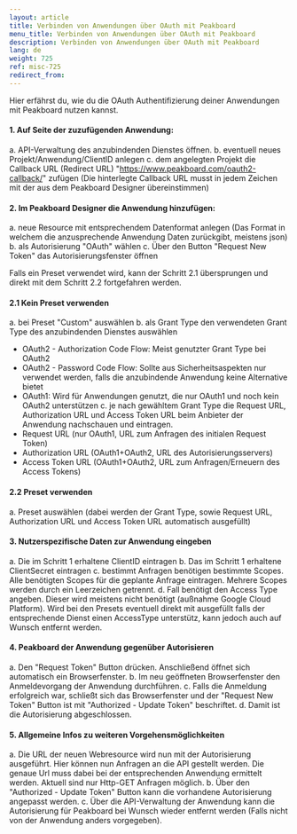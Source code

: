 ```yaml
---
layout: article
title: Verbinden von Anwendungen über OAuth mit Peakboard
menu_title: Verbinden von Anwendungen über OAuth mit Peakboard
description: Verbinden von Anwendungen über OAuth mit Peakboard
lang: de
weight: 725
ref: misc-725
redirect_from:
---
```


Hier erfährst du, wie du die OAuth Authentifizierung deiner Anwendungen mit Peakboard nutzen kannst.

#### 1. Auf Seite der zuzufügenden Anwendung:
a. API-Verwaltung des anzubindenden Dienstes öffnen.
b. eventuell neues Projekt/Anwendung/ClientID anlegen
c. dem angelegten Projekt die Callback URL (Redirect URL) "https://www.peakboard.com/oauth2-callback/" zufügen
(Die hinterlegte Callback URL musst in jedem Zeichen mit der aus dem Peakboard Designer übereinstimmen)

#### 2. Im Peakboard Designer die Anwendung hinzufügen:
a. neue Resource mit entsprechendem Datenformat anlegen (Das Format in welchem die anzusprechende Anwendung Daten zurückgibt, meistens json)
b. als Autorisierung "OAuth" wählen
c. Über den Button "Request New Token" das Autorisierungsfenster öffnen

<div class="box-notification" markdown="1">
Falls ein Preset verwendet wird, kann der Schritt 2.1 übersprungen und direkt mit dem Schritt 2.2 fortgefahren werden.
</div>

#### 2.1 Kein Preset verwenden
a. bei Preset "Custom" auswählen
b. als Grant Type den verwendeten Grant Type des anzubindenden Dienstes auswählen
- OAuth2 - Authorization Code Flow: Meist genutzter Grant Type bei OAuth2
- OAuth2 - Password Code Flow: Sollte aus Sicherheitsaspekten nur verwendet werden, falls die anzubindende Anwendung keine Alternative bietet
- OAuth1: Wird für Anwendungen genutzt, die nur OAuth1 und noch kein OAuth2 unterstützen
c. je nach gewähltem Grant Type die Request URL, Authorization URL und Access Token URL beim Anbieter der Anwendung nachschauen und eintragen.
- Request URL (nur OAuth1, URL zum Anfragen des initialen Request Token)
- Authorization URL (OAuth1+OAuth2, URL des Autorisierungsservers)
- Access Token URL (OAuth1+OAuth2, URL zum Anfragen/Erneuern des Access Tokens)

#### 2.2 Preset verwenden
a. Preset auswählen (dabei werden der Grant Type, sowie Request URL, Authorization URL und Access Token URL automatisch ausgefüllt)

#### 3. Nutzerspezifische Daten zur Anwendung eingeben
a. Die im Schritt 1 erhaltene ClientID eintragen
b. Das im Schritt 1 erhaltene ClientSecret eintragen
c. bestimmt Anfragen benötigen bestimmte Scopes. Alle benötigten Scopes für die geplante Anfrage eintragen. Mehrere Scopes werden durch ein Leerzeichen getrennt.
d. Fall benötigt den Access Type angeben. Dieser wird meistens nicht benötigt (außnahme Google Cloud Platform). Wird bei den Presets eventuell direkt mit ausgefüllt falls der entsprechende Dienst einen AccessType unterstütz, kann jedoch auch auf Wunsch entfernt werden.

#### 4. Peakboard der Anwendung gegenüber Autorisieren
a. Den "Request Token" Button drücken. Anschließend öffnet sich automatisch ein Browserfenster.
b. Im neu geöffneten Browserfenster den Anmeldevorgang der Anwendung durchführen.
c. Falls die Anmeldung erfolgreich war, schließt sich das Browserfenster und der "Request New Token" Button ist mit "Authorized - Update Token" beschriftet.
d. Damit ist die Autorisierung abgeschlossen.

#### 5. Allgemeine Infos zu weiteren Vorgehensmöglichkeiten
a. Die URL der neuen Webresource wird nun mit der Autorisierung ausgeführt. Hier können nun Anfragen an die API gestellt werden.
Die genaue Url muss dabei bei der entsprechenden Anwendung ermittelt werden. Aktuell sind nur Http-GET Anfragen möglich.
b. Über den "Authorized - Update Token" Button kann die vorhandene Autorisierung angepasst werden.
c. Über die API-Verwaltung der Anwendung kann die Autorisierung für Peakboard bei Wunsch wieder entfernt werden (Falls nicht von der Anwendung anders vorgegeben).
